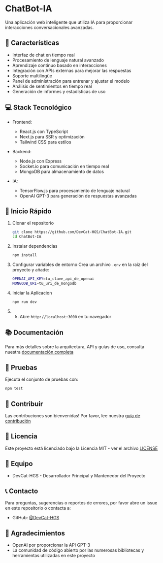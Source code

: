 # ChatBot-IA

Una aplicación web inteligente que utiliza IA para proporcionar interacciones conversacionales avanzadas.

## 🌟 Características

- Interfaz de chat en tiempo real
- Procesamiento de lenguaje natural avanzado
- Aprendizaje continuo basado en interacciones
- Integración con APIs externas para mejorar las respuestas
- Soporte multilingüe
- Panel de administración para entrenar y ajustar el modelo
- Análisis de sentimientos en tiempo real
- Generación de informes y estadísticas de uso

## 💻 Stack Tecnológico

- Frontend:
  - React.js con TypeScript
  - Next.js para SSR y optimización
  - Tailwind CSS para estilos

- Backend:
  - Node.js con Express
  - Socket.io para comunicación en tiempo real
  - MongoDB para almacenamiento de datos

- IA:
  - TensorFlow.js para procesamiento de lenguaje natural
  - OpenAI GPT-3 para generación de respuestas avanzadas

## 🚀 Inicio Rápido

1. Clonar el repositorio
   ```bash
   git clone https://github.com/DevCat-HGS/ChatBot-IA.git
   cd ChatBot-IA
   ```
2. Instalar dependencias
   ```bash
   npm install
   ```
3. Configurar variables de entorno
   Crea un archivo `.env` en la raíz del proyecto y añade:
   ```bash
   OPENAI_API_KEY=tu_clave_api_de_openai
   MONGODB_URI=tu_uri_de_mongodb
   ```
4. Iniciar la Aplicacion
   ```bash
   npm run dev
   ```
5. 5. Abre `http://localhost:3000` en tu navegador

## 📚 Documentación

Para más detalles sobre la arquitectura, API y guías de uso, consulta nuestra [documentación completa](docs/index.md)

## 🧪 Pruebas

Ejecuta el conjunto de pruebas con:
```bash
npm test
```
## 🤝 Contribuir

Las contribuciones son bienvenidas! Por favor, lee nuestra [guía de contribución](CONTRIBUTING.md)

## 📄 Licencia

Este proyecto está licenciado bajo la Licencia MIT - ver el archivo [LICENSE](LICENSE)

## 👥 Equipo

- DevCat-HGS - Desarrollador Principal y Mantenedor del Proyecto

## 📞 Contacto

Para preguntas, sugerencias o reportes de errores, por favor abre un issue en este repositorio o contacta a:

- GitHub: [@DevCat-HGS](https://github.com/DevCat-HGS)

## 🙏 Agradecimientos

- OpenAI por proporcionar la API GPT-3
- La comunidad de código abierto por las numerosas bibliotecas y herramientas utilizadas en este proyecto

